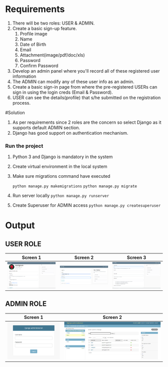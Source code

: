 # Requirements
1. There will be two roles: USER & ADMIN. 
2. Create a basic sign-up feature.
   1. Profile image
   2. Name
   3. Date of Birth
   4. Email
   5. Attachment(image/pdf/doc/xls)
   6. Password
   7. Confirm Password
3. Develop an admin panel where you'll record all of these registered user information
4. The ADMIN can modify any of these user info as an admin.
5. Create a basic sign-in page from where the pre-registered USERs can sign in using the login creds (Email & Password).
6. USER can see the details(profile) that s/he submitted on the registration process.

#Solution 
1. As per requirements since 2 roles are the concern so select Django as it supports default ADMIN section.
2. Django has good support on authentication mechanism.

### Run the project 
1. Python 3 and Django is mandatory in the system
2. Create virtual environment in the local system 
3. Make sure migrations command have executed

    `python manage.py makemigrations`
    `python manage.py migrate`
4. Run server locally `python manage.py runserver`
5. Create Superuser for ADMIN access
    `python manage.py createsuperuser`

# Output
## USER ROLE
Screen 1             |  Screen 2           |  Screen 3
:-------------------------:|:-------------------------:|:-------------------------:
![Screen1](https://github.com/anjandebnath/UserAuth/blob/main/user_auth/blog/static/output/User_Profile.PNG)  |  ![Screen2](https://github.com/anjandebnath/UserAuth/blob/main/user_auth/blog/static/output/User_Signin.PNG) |  ![Screen3](https://github.com/anjandebnath/UserAuth/blob/main/user_auth/blog/static/output/User_SignUp.PNG)

## ADMIN ROLE
Screen 1             |  Screen 2 
:-------------------------:|:-------------------------:
![Screen1](https://github.com/anjandebnath/UserAuth/blob/main/user_auth/blog/static/output/admin_1.PNG)  |  ![Screen2](https://github.com/anjandebnath/UserAuth/blob/main/user_auth/blog/static/output/admin_2.PNG)
